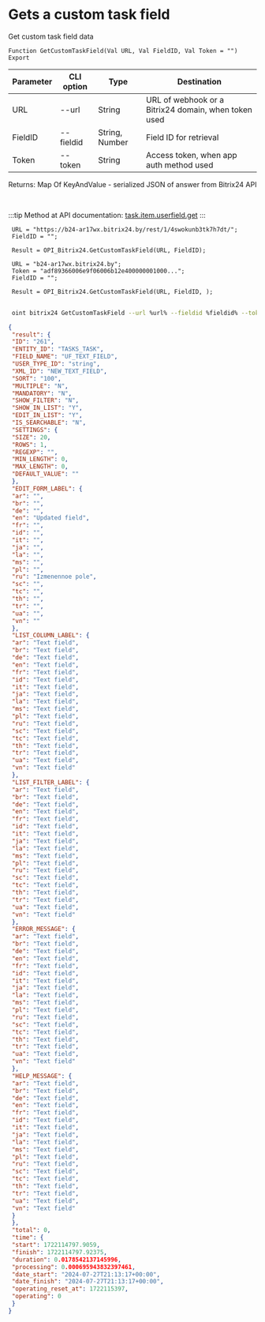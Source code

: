 ﻿---
sidebar_position: 4
---

# Gets a custom task field
 Get custom task field data



`Function GetCustomTaskField(Val URL, Val FieldID, Val Token = "") Export`

 | Parameter | CLI option | Type | Destination |
 |-|-|-|-|
 | URL | --url | String | URL of webhook or a Bitrix24 domain, when token used |
 | FieldID | --fieldid | String, Number | Field ID for retrieval |
 | Token | --token | String | Access token, when app auth method used |

 
 Returns: Map Of KeyAndValue - serialized JSON of answer from Bitrix24 API

<br/>

:::tip
Method at API documentation: [task.item.userfield.get](https://dev.1c-bitrix.ru/rest_help/tasks/task/userfield/get.php)
:::
<br/>


```bsl title="Code example"
 URL = "https://b24-ar17wx.bitrix24.by/rest/1/4swokunb3tk7h7dt/";
 FieldID = "";
 
 Result = OPI_Bitrix24.GetCustomTaskField(URL, FieldID);
 
 URL = "b24-ar17wx.bitrix24.by";
 Token = "adf89366006e9f06006b12e400000001000...";
 FieldID = "";
 
 Result = OPI_Bitrix24.GetCustomTaskField(URL, FieldID, );
```
	


```sh title="CLI command example"
 
 oint bitrix24 GetCustomTaskField --url %url% --fieldid %fieldid% --token %token%

```

```json title="Result"
{
 "result": {
 "ID": "261",
 "ENTITY_ID": "TASKS_TASK",
 "FIELD_NAME": "UF_TEXT_FIELD",
 "USER_TYPE_ID": "string",
 "XML_ID": "NEW_TEXT_FIELD",
 "SORT": "100",
 "MULTIPLE": "N",
 "MANDATORY": "N",
 "SHOW_FILTER": "N",
 "SHOW_IN_LIST": "Y",
 "EDIT_IN_LIST": "Y",
 "IS_SEARCHABLE": "N",
 "SETTINGS": {
 "SIZE": 20,
 "ROWS": 1,
 "REGEXP": "",
 "MIN_LENGTH": 0,
 "MAX_LENGTH": 0,
 "DEFAULT_VALUE": ""
 },
 "EDIT_FORM_LABEL": {
 "ar": "",
 "br": "",
 "de": "",
 "en": "Updated field",
 "fr": "",
 "id": "",
 "it": "",
 "ja": "",
 "la": "",
 "ms": "",
 "pl": "",
 "ru": "Izmenennoe pole",
 "sc": "",
 "tc": "",
 "th": "",
 "tr": "",
 "ua": "",
 "vn": ""
 },
 "LIST_COLUMN_LABEL": {
 "ar": "Text field",
 "br": "Text field",
 "de": "Text field",
 "en": "Text field",
 "fr": "Text field",
 "id": "Text field",
 "it": "Text field",
 "ja": "Text field",
 "la": "Text field",
 "ms": "Text field",
 "pl": "Text field",
 "ru": "Text field",
 "sc": "Text field",
 "tc": "Text field",
 "th": "Text field",
 "tr": "Text field",
 "ua": "Text field",
 "vn": "Text field"
 },
 "LIST_FILTER_LABEL": {
 "ar": "Text field",
 "br": "Text field",
 "de": "Text field",
 "en": "Text field",
 "fr": "Text field",
 "id": "Text field",
 "it": "Text field",
 "ja": "Text field",
 "la": "Text field",
 "ms": "Text field",
 "pl": "Text field",
 "ru": "Text field",
 "sc": "Text field",
 "tc": "Text field",
 "th": "Text field",
 "tr": "Text field",
 "ua": "Text field",
 "vn": "Text field"
 },
 "ERROR_MESSAGE": {
 "ar": "Text field",
 "br": "Text field",
 "de": "Text field",
 "en": "Text field",
 "fr": "Text field",
 "id": "Text field",
 "it": "Text field",
 "ja": "Text field",
 "la": "Text field",
 "ms": "Text field",
 "pl": "Text field",
 "ru": "Text field",
 "sc": "Text field",
 "tc": "Text field",
 "th": "Text field",
 "tr": "Text field",
 "ua": "Text field",
 "vn": "Text field"
 },
 "HELP_MESSAGE": {
 "ar": "Text field",
 "br": "Text field",
 "de": "Text field",
 "en": "Text field",
 "fr": "Text field",
 "id": "Text field",
 "it": "Text field",
 "ja": "Text field",
 "la": "Text field",
 "ms": "Text field",
 "pl": "Text field",
 "ru": "Text field",
 "sc": "Text field",
 "tc": "Text field",
 "th": "Text field",
 "tr": "Text field",
 "ua": "Text field",
 "vn": "Text field"
 }
 },
 "total": 0,
 "time": {
 "start": 1722114797.9059,
 "finish": 1722114797.92375,
 "duration": 0.0178542137145996,
 "processing": 0.000695943832397461,
 "date_start": "2024-07-27T21:13:17+00:00",
 "date_finish": "2024-07-27T21:13:17+00:00",
 "operating_reset_at": 1722115397,
 "operating": 0
 }
}
```
